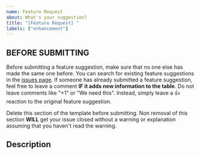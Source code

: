 ```yaml
---
name: Feature Request
about: What's your suggestion?
title: "[Feature Request] "
labels: ["enhancement"]
---
```


## BEFORE SUBMITTING

Before submitting a feature suggestion, make sure that no one else has made the same one before.
You can search for existing feature suggestions in the [issues page](https://github.com/Mocha-Downloader/mocha-downloader/issues?q=label%3Aenhancement).
If someone has already submitted a feature suggestion, feel free to leave a comment **IF it adds new information to the table**.
Do not leave comments like "+1" or "We need this". Instead, simply leave a :thumbsup: reaction to the original feature suggestion.

Delete this section of the template before submitting.
Non removal of this section **WILL** get your issue closed without a warning or explanation assuming that you haven't read the warning.

## Description
